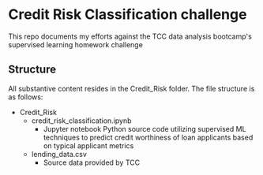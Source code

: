 # Credit Risk Classification challenge
This repo documents my efforts against the TCC data analysis bootcamp's supervised learning homework challenge

## Structure
All substantive content resides in the Credit_Risk folder. The file structure is as follows:

- Credit_Risk
    - credit_risk_classification.ipynb
      - Jupyter notebook Python source code utilizing supervised ML techniques to predict credit worthiness of loan applicants based on typical applicant metrics
    - lending_data.csv
      - Source data provided by TCC
